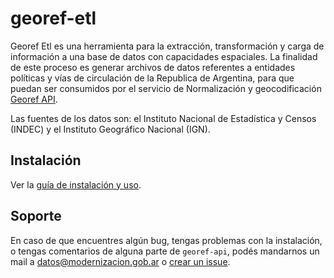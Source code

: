 # georef-etl  
  
Georef Etl es una herramienta para la extracción, transformación y carga de información a una base de datos con capacidades espaciales. La finalidad de este proceso es generar archivos de datos referentes a entidades políticas y vías de circulación de la Republica de Argentina, para que puedan ser consumidos por el servicio de Normalización y geocodificación [Georef API](https://github.com/datosgobar/georef-api).  
  
Las fuentes de los datos son: el Instituto Nacional de Estadística y Censos (INDEC) y el Instituto Geográfico Nacional (IGN).

## Instalación
Ver la [guía de instalación y uso](docs/install.md).

## Soporte
En caso de que encuentres algún bug, tengas problemas con la instalación, o tengas comentarios de alguna parte de `georef-api`, podés mandarnos un mail a [datos@modernizacion.gob.ar](mailto:datos@modernizacion.gob.ar) o [crear un issue](https://github.com/datosgobar/georef-api/issues/new?title=Encontre-un-bug-en-georef-api).
